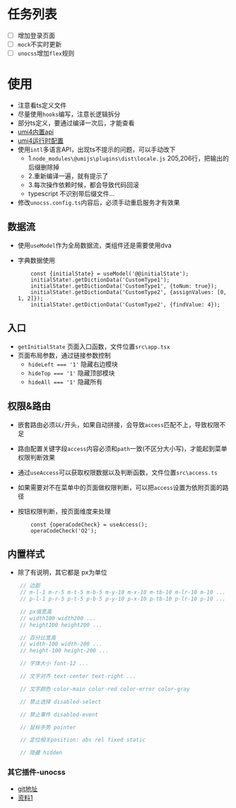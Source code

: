
# 任务列表

<!-- - [x] 支持 #标签 ，[链接]()，**样式** -->
- [ ] 增加登录页面
- [ ] `mock`不实时更新
- [ ] `unocss`增加`flex`规则

# 使用

- 注意看ts定义文件
- 尽量使用`hooks`编写，注意长逻辑拆分
- 部分ts定义，要通过编译一次后，才能查看
- [umi4内置api](https://umijs.org/docs/api/api#uselocation)
- [umi4运行时配置](https://umijs.org/docs/api/runtime-config)
- 使用`intl`多语言API，出现ts不提示的问题，可以手动改下
    - 1.`node_modules\@umijs\plugins\dist\locale.js` 205,206行，把输出的后缀删除掉
    - 2.重新编译一遍，就有提示了
    - 3.每次操作依赖时候，都会导致代码回滚
    - typescript 不识别带后缀文件...
- 修改`unocss.config.ts`内容后，必须手动重启服务才有效果

## 数据流

- 使用`useModel`作为全局数据流，类组件还是需要使用dva
- 字典数据使用

    ```tsx
        const {initialState} = useModel('@@initialState');
        initialState!.getDictionData('CustomType1');
        initialState!.getDictionData('CustomType1', {toNum: true});
        initialState!.getDictionData('CustomType2', {assignValues: [0, 1, 2]});
        initialState!.getDictionData('CustomType2', {findValue: 4});
    ```

## 入口

- `getInitialState` 页面入口函数，文件位置`src\app.tsx`
- 页面布局参数，通过链接参数控制
    - `hideLeft === '1'` 隐藏右边模块
    - `hideTop === '1'` 隐藏顶部模块
    - `hideAll === '1'` 隐藏所有

## 权限&路由

- 嵌套路由必须以`/`开头，如果自动拼接，会导致`access`匹配不上，导致权限不足
- 路由配置关键字段`access`内容必须和`path`一致(不区分大小写)，才能起到菜单权限判断效果
- 通过`useAccess`可以获取权限数据以及判断函数，文件位置`src\access.ts`
- 如果需要对不在菜单中的页面做权限判断，可以把`access`设置为依附页面的路径
- 按钮权限判断，按页面维度来处理

    ```tsx
        const {operaCodeCheck} = useAccess();
        operaCodeCheck('O2');
    ```

## 内置样式

- 除了有说明，其它都是 px为单位

```js
    // 边距
    // m-l-1 m-r-5 m-t-5 m-b-5 m-y-10 m-x-10 m-tb-10 m-lr-10 m-10 ...
    // p-l-1 p-r-5 p-t-5 p-b-5 p-y-10 p-x-10 p-tb-10 p-lr-10 p-10 ...

    // px值宽高
    // width100 width200 ...
    // height100 height200 ...

    // 百分比宽高
    // width-100 width-200 ...
    // height-100 height-200 ...

    // 字体大小 font-12 ...

    // 文字对齐 text-center text-right ...

    // 文字颜色 color-main color-red color-error color-gray

    // 禁止选择 disabled-select

    // 禁止事件 disabled-event

    // 鼠标手势 pointer

    // 定位相关position: abs rel fixed static

    // 隐藏 hidden
```

### 其它插件-unocss

- [git地址](https://github.com/unocss/unocss)
- [资料1](https://youlinkin.com/posts/19-rethinking-atomized-css)
